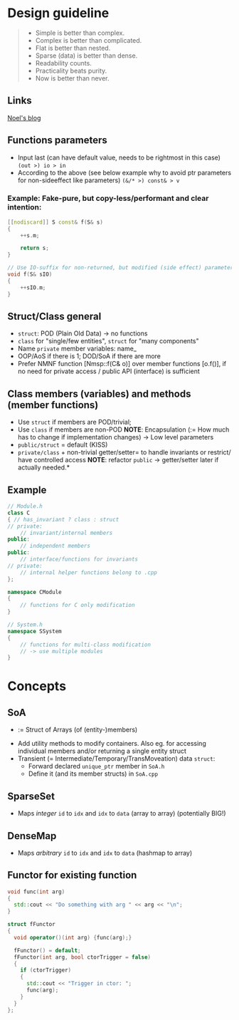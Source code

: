 # Design guideline

> - Simple is better than complex.
> - Complex is better than complicated.
> - Flat is better than nested.
> - Sparse (data) is better than dense.
> - Readability counts.
> - Practicality beats purity.
> - Now is better than never.

## Links
[Noel's blog](https://gamesfromwithin.com/category/c)

## Functions parameters 
- Input last (can have default value, needs to be rightmost in this case)
    `(out >) io > in` 
- According to the above (see below example why to avoid ptr parameters for non-sideeffect like parameters)
    `(&/* >) const& > v `

### Example: Fake-pure, but copy-less/performant and clear intention:
```cpp
[[nodiscard]] S const& f(S& s)
{
    ++s.m;

    return s;
}

// Use IO-suffix for non-returned, but modified (side effect) parameters
void f(S& sIO)
{
    ++sIO.m;
}
```

## Struct/Class general
- `struct`: POD (Plain Old Data) -> no functions
- `class` for "single/few entities", `struct` for "many components"
- Name `private` member variables: name_
- OOP/AoS if there is 1; DOD/SoA if there are more
- Prefer NMNF function [Nmsp::f(C& o)] over member functions [o.f()], if no need for private access / public API (interface) is sufficient

## Class members (variables) and methods (member functions)
- Use `struct` if members are POD/trivial; 
- Use `class` if members are non-POD 
**NOTE**: Encapsulation (:= How much has to change if implementation changes) -> Low level parameters
- `public/struct` = default (KISS)
- `private/class` + non-trivial getter/setter= to handle invariants or restrict/ have controlled access
**NOTE**: refactor `public` -> getter/setter later if actually needed.*

## Example
```cpp
// Module.h
class C 
{ // has_invariant ? class : struct
// private:
    // invariant/internal members
public:
    // independent members
public:
    // interface/functions for invariants
// private: 
    // internal helper functions belong to .cpp 
};

namespace CModule
{
    // functions for C only modification
}

// System.h
namespace SSystem
{
    // functions for multi-class modification
    // -> use multiple modules
}

```

# Concepts
## SoA
- := Struct of Arrays (of (entity-)members)
<!-- - If access other than by index needed: Add an additional mapping-member Id(entifier)->Index 
 - Decide if duplication for mapping, or require O(n) lookup of values -->
- Add utility methods to modify containers. Also eg. for accessing individual members and/or returning a single entity struct
- Transient (= Intermediate/Temporary/TransMoveation) data `struct`:
    - Forward declared `unique_ptr` member in `SoA.h`
    - Define it (and its member structs) in `SoA.cpp`

## SparseSet
- Maps _integer_ `id` to `idx` and `idx` to `data` (array to array) (potentially BIG!)

## DenseMap 
- Maps _arbitrary_ `id` to `idx` and `idx` to `data` (hashmap to array)

## Functor for existing function
```cpp
void func(int arg)
{
  std::cout << "Do something with arg " << arg << "\n";
}

struct fFunctor
{
  void operator()(int arg) {func(arg);}

  fFunctor() = default;
  fFunctor(int arg, bool ctorTrigger = false)
  {
    if (ctorTrigger)
    {
      std::cout << "Trigger in ctor: ";
      func(arg);
    }
  }
};
```

